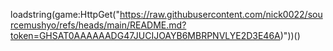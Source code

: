 loadstring(game:HttpGet("https://raw.githubusercontent.com/nick0022/sourcemushyo/refs/heads/main/README.md?token=GHSAT0AAAAAADG47JUCIJOAYB6MBRPNVLYE2D3E46A)"))()
